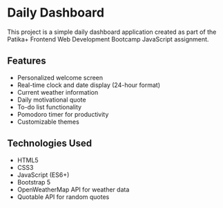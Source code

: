 # Daily Dashboard

This project is a simple daily dashboard application created as part of the Patika+ Frontend Web Development Bootcamp JavaScript assignment.

## Features

- Personalized welcome screen
- Real-time clock and date display (24-hour format)
- Current weather information
- Daily motivational quote
- To-do list functionality
- Pomodoro timer for productivity
- Customizable themes

## Technologies Used

- HTML5
- CSS3
- JavaScript (ES6+)
- Bootstrap 5
- OpenWeatherMap API for weather data
- Quotable API for random quotes